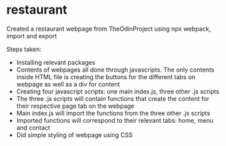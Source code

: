 # restaurant
Created a restaurant webpage from TheOdinProject using npx webpack, import and export

Steps taken:
- Installing relevant packages
- Contents of webpages all done through javascripts. The only contents inside HTML file is creating the buttons for the different tabs on webpage as well as a div for content
- Creating four javascript scripts: one main index.js, three other .js scripts
- The three .js scripts will contain functions that create the content for their respective page tab on the webpage
- Main index.js will import the functions from the three other .js scripts
- Imported functions will correspond to their relevant tabs: home, menu and contact
- Did simple styling of webpage using CSS
